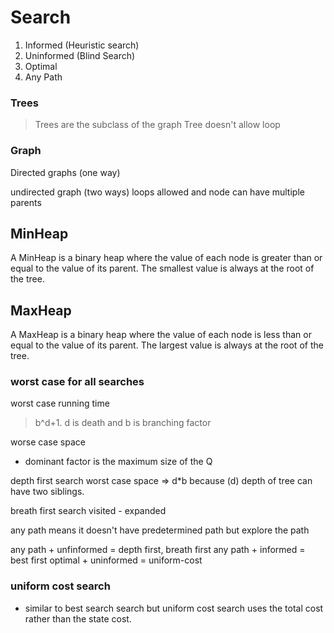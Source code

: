 # Search

1. Informed (Heuristic search)
2. Uninformed (Blind Search)
3. Optimal
4. Any Path

### Trees

> Trees are the subclass of the graph
> Tree doesn't allow loop

### Graph

Directed graphs (one way)

undirected graph (two ways)
loops allowed and node can have multiple parents

## MinHeap

A MinHeap is a binary heap where the value of each node is greater than or equal to the value of its parent. The smallest value is always at the root of the tree.

## MaxHeap

A MaxHeap is a binary heap where the value of each node is less than or equal to the value of its parent. The largest value is always at the root of the tree.

### worst case for all searches

worst case running time

> b^d+1. d is death and b is branching factor

worse case space

- dominant factor is the maximum size of the Q

depth first search worst case space => d\*b
because (d) depth of tree can have two siblings.

breath first search visited - expanded

any path means it doesn't have predetermined path but explore the path

any path + unfinformed = depth first, breath first
any path + informed = best first
optimal + uninformed = uniform-cost

### uniform cost search

- similar to best search search but uniform cost search uses the total cost rather than the state cost.
